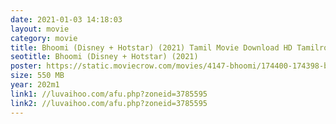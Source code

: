 ```yaml
---
date: 2021-01-03 14:18:03
layout: movie
category: movie
title: Bhoomi (Disney + Hotstar) (2021) Tamil Movie Download HD Tamilrockers Moviesda
seotitle: Bhoomi (Disney + Hotstar) (2021)
poster: https://static.moviecrow.com/movies/4147-bhoomi/174400-174398-bhoomi-px144.jpg
size: 550 MB
year: 202m1
link1: //luvaihoo.com/afu.php?zoneid=3785595
link2: //luvaihoo.com/afu.php?zoneid=3785595
---
```

